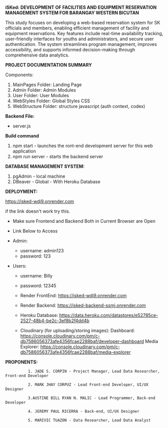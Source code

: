 **iSKed: DEVELOPMENT OF FACILITIES AND EQUIPMENT RESERVATION MANAGEMENT SYSTEM FOR BARANGAY WESTERN BICUTAN**

  This study focuses on developing a web-based reservation system for SK officials and members, enabling efficient management of facility and equipment reservations. Key features include real-time availability tracking, user-friendly interfaces for youths and administrators, and secure user authentication. The system streamlines program management, improves accessibility, and supports informed decision-making through comprehensive data analytics.


**PROJECT DOCUMENTATION SUMMARY**

Components:
  1. MainPages Folder: Landing Page 
  2. Admin Folder: Admin Modules
  3. User Folder: User Modules
  4. WebStyles Folder: Global Styles CSS
  5. WebStructure Folder: structure javascript (auth context, codex)

**Backend File:**
- server.js
  
**Build command**
  1. npm start - launches the ront-end development server for this web application
  2. npm run server - starts the backend server 

**DATABASE MANAGEMENT SYSTEM:**
  1. pgAdmin - local machine
  2. DBeaver - Global - With Heroku Database


**DEPLOYMENT:**

 https://isked-wdj9.onrender.com

 if the link doesn't work try this.
* Make sure Frontend and Backend Both in Current Browser are Open
* Link Below to Access

* Admin:
    - username: admin123
    - password: 123
* Users:
    - username: Billy
    - password: 12345

  - Render FrontEnd: https://isked-wdj9.onrender.com
    
  - Render Backend: https://isked-backend-ssmj.onrender.com
    
  - Heroku Database: https://data.heroku.com/datastores/e52785ce-2527-48b4-be2c-3ef8b2f4dd4b
    
  - Cloudinary (for uploading/storing images): 
        Dashboard: https://console.cloudinary.com/pm/c-db7586056373afe4356fcae2288baf/developer-dashboard
        Media Explorer: https://console.cloudinary.com/pm/c-db7586056373afe4356fcae2288baf/media-explorer
       

**PROPONENTS:**

              1. JADE S. CORPIN - Project Manager, Lead Data Researcher, Front-end Developer
              
              2. MARK JHAY CORPUZ - Lead Front-end Developer, UI/UX Designer
              
              3.AUSTINE BILL RYAN N. MALIC - Lead Programmer, Back-end Developer
              
              4. JEREMY PAUL RICERRA - Back-end, UI/UX Designer
              
              5. MARIVIC TUAZON - Data Researcher, Lead Data Analyst
  
  
  
